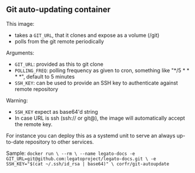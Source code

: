 Git auto-updating container
---------------------------

This image:
 - takes a `GIT_URL`, that it clones and expose as a volume (/git)
 - polls from the git remote periodically

Arguments:
 - `GIT_URL`: provided as this to git clone
 - `POLLING_FREQ`: polling frequency as given to cron, something like "*/5 * * * *", default to 5 minutes
 - `SSH_KEY`: can be used to provide an SSH key to authenticate against remote repository

Warning:
 - `SSH_KEY` expect as base64'd string
 - In case URL is ssh (ssh:// or git@), the image will automatically accept the remote key.

For instance you can deploy this as a systemd unit to serve an always up-to-date repository to other services.

Sample:
`docker run \
            --rm \
            --name legato-docs
            -e GIT_URL=git@github.com:legatoproject/legato-docs.git \
            -e SSH_KEY="$(cat ~/.ssh/id_rsa | base64)" \
            corfr/git-autoupdate`

